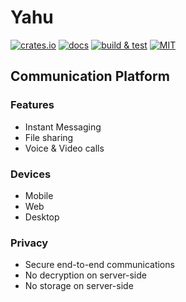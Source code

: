 # Yahu
[![crates.io](https://img.shields.io/crates/v/yahu)](https://crates.io/crates/yahu)
[![docs](https://img.shields.io/docsrs/yahu)](https://docs.rs/yahu)
[![build & test](https://github.com/sheroz/yahu/actions/workflows/ci.yml/badge.svg)](https://github.com/sheroz/yahu/actions/workflows/ci.yml)
[![MIT](https://img.shields.io/github/license/sheroz/yahu)](https://github.com/sheroz/hayvore/tree/main/LICENSE)

## Communication Platform

### Features
* Instant Messaging
* File sharing
* Voice & Video calls

### Devices
* Mobile
* Web
* Desktop

### Privacy
* Secure end-to-end communications
* No decryption on server-side
* No storage on server-side
